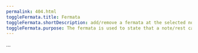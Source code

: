 ```yaml
---
permalink: 404.html
toggleFermata.title: Fermata
toggleFermata.shortDescription: add/remove a fermata at the selected note/rest
toggleFermata.purpose: The fermata is used to state that a note/rest can be hold an undefined amount of time.
---
```


...
